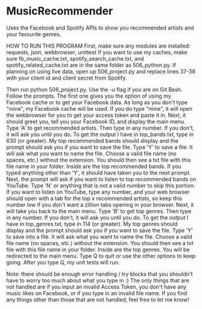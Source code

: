 # MusicRecommender
Uses the Facebook and Spotify APIs to show you recommended artists and your favourite genres.


HOW TO RUN THIS PROGRAM
First, make sure any modules are installed: requests, json, webbrowser, unittest
If you want to use my caches, make sure fb_music_cache.txt, spotify_search_cache.txt, and spotify_related_cache.txt 
  are in the same folder as 506_python.py.
If planning on using live data, open up 506_project.py and replace lines 37-38 with your client id and client secret from Spotify.

Then run python 506_project.py. Use the -u flag if you are on Git Bash.
Follow the prompts.
The first one gives you the option of using my Facebook cache or to get your Facebook data. 
As long as you don't type "mine", my Facebook cache will be used. If you do type "mine", 
  it will open the webbrowser for you to get your access token and paste it in.
Next, it should greet you, tell you your Facebook ID, and display the main menu.
Type 'A' to get recommended artists. 
Then type in any number. If you don't, it will ask you until you do. To get the output I have in top_bands.txt, type in 630 (or greater). 
My top recommended bands should display and the prompt should ask you if you want to save the file.
Type 'Y' to save a file. It will ask what you want to name the file. Choose a valid file name (no spaces, etc.) without the extension.
You should then see a txt file with this file name in your folder. Inside are the top recommended bands.
If you typed anything other than 'Y', it should have taken you to the next prompt.
Next, the prompt will ask if you want to listen to top recommended bands on YouTube. 
Type 'N' or anything that is not a valid number to skip this portion.
If you want to listen on YouTube, type any number, and your web browser should open with a tab for the top x recommended artists, 
  so keep this number low if you don't want a zillion tabs opening in your browser.
Next, it will take you back to the main menu.
Type 'B' to get top genres.
Then type in any number. If you don't, it will ask you until you do. To get the output I have in top_genres.txt, type in 114 (or greater).
My top genres should display and the prompt should ask you if you want to save the file.
Type 'Y' to save into a file. It will ask what you want to name the file. Choose a valid file name (no spaces, etc.) without the extension.
You should then see a txt file with this file name in your folder. Inside are the top genres.
You will be redirected to the main menu. Type Q to quit or use the other options to keep going.
After you type Q, my unit tests will run.

Note: there should be enough error handling / try blocks that you shouldn't have to worry too much about what you type in :)
The only things that are not handled are if you input an invalid Access Token, you don't have any music likes on Facebook, 
  or if you type in an invalid file name. If you find any things other than those that are not handled, feel free to let me know!
